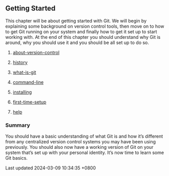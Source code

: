 ## Getting Started

This chapter will be about getting started with Git. We will begin by
explaining some background on version control tools, then move on to how
to get Git running on your system and finally how to get it set up to
start working with. At the end of this chapter you should understand why
Git is around, why you should use it and you should be all set up to do
so.

1.  [about-version-control](book/01-introduction/sections/about-version-control.md)

2.  [history](book/01-introduction/sections/history.md)

3.  [what-is-git](book/01-introduction/sections/what-is-git.md)

4.  [command-line](book/01-introduction/sections/command-line.md)

5.  [installing](book/01-introduction/sections/installing.md)

6.  [first-time-setup](book/01-introduction/sections/first-time-setup.md)

7.  [help](book/01-introduction/sections/help.md)

### Summary

You should have a basic understanding of what Git is and how it’s
different from any centralized version control systems you may have been
using previously. You should also now have a working version of Git on
your system that’s set up with your personal identity. It’s now time to
learn some Git basics.

Last updated 2024-03-09 10:34:35 +0800
